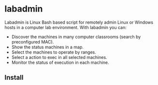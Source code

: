 # labadmin
Labadmin is Linux Bash based script for remotely admin Linux or Windows hosts in a computer lab environment. 
With labadmin you can:
  * Discover the machines in many computer classrooms (search by preconfigured MAC).
  * Show the status machines in a map.
  * Select the machines to operate by ranges.
  * Select a action to exec in all selected machines. 
  * Monitor the status of execution in each machine.
  
Install
---------------------
